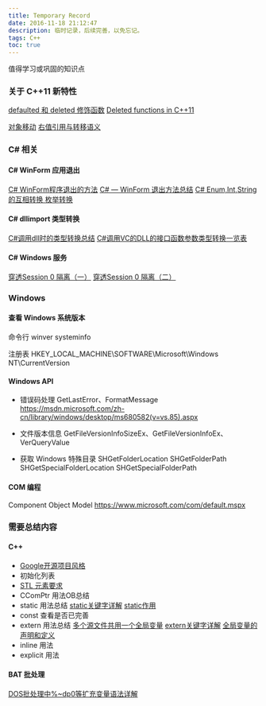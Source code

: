 ```yaml
---
title: Temporary Record
date: 2016-11-18 21:12:47
description: 临时记录，后续完善，以免忘记。
tags: C++
toc: true
---
```


值得学习或巩固的知识点
<!-- More -->

### 关于 C++11 新特性
[defaulted 和 deleted 修饰函数](https://www.ibm.com/developerworks/cn/aix/library/1212_lufang_c11new/)
[Deleted functions in C++11](https://www.ibm.com/developerworks/community/blogs/5894415f-be62-4bc0-81c5-3956e82276f3/entry/deleted_functions_in_c_11?lang=zh)

[对象移动](http://www.voidcn.com/blog/chj90220/article/p-6228769.html)
[右值引用与转移语义](http://www.ibm.com/developerworks/cn/aix/library/1307_lisl_c11/)

### C# 相关

#### C# WinForm 应用退出
[C# WinForm程序退出的方法](http://www.cnblogs.com/yugen/archive/2010/08/10/1796864.html)
[C# — WinForm 退出方法总结](http://blog.csdn.net/yl2isoft/article/details/38168681)
[C# Enum,Int,String的互相转换 枚举转换](http://www.cnblogs.com/pato/archive/2011/08/15/2139705.html)

#### C# dllimport 类型转换
[C#调用dll时的类型转换总结](http://blog.chinaunix.net/uid-16685753-id-2738234.html)
[C#调用VC的DLL的接口函数参数类型转换一览表](http://www.cnblogs.com/Huayuan/archive/2012/07/05/2577439.html)

#### C# Windows 服务
[穿透Session 0 隔离（一）](http://www.cnblogs.com/gnielee/archive/2010/04/07/session0-isolation-part1.html)
[穿透Session 0 隔离（二）](http://www.cnblogs.com/gnielee/archive/2010/04/08/session0-isolation-part2.html)

### Windows
#### 查看 Windows 系统版本

命令行
winver
systeminfo

注册表
HKEY_LOCAL_MACHINE\SOFTWARE\Microsoft\Windows NT\CurrentVersion

#### Windows API
* 错误码处理
    GetLastError、FormatMessage
    https://msdn.microsoft.com/zh-cn/library/windows/desktop/ms680582(v=vs.85).aspx

* 文件版本信息
    GetFileVersionInfoSizeEx、GetFileVersionInfoEx、VerQueryValue

* 获取 Windows 特殊目录
    SHGetFolderLocation 
    SHGetFolderPath 
    SHGetSpecialFolderLocation 
    SHGetSpecialFolderPath 

#### COM 编程
Component Object Model
https://www.microsoft.com/com/default.mspx

### 需要总结内容
#### C++ 
* [Google开源项目风格](http://zh-google-styleguide.readthedocs.io/en/latest/google-cpp-styleguide/classes/)
* 初始化列表
* [STL 元素要求](http://jimmyleeee.blog.163.com/blog/static/930961820097510528758/)
* CComPtr 用法OB总结
* static 用法总结
    [static关键字详解](http://www.cnblogs.com/yc_sunniwell/archive/2010/07/14/1777441.html)
    [static作用](http://www.cnblogs.com/stoneJin/archive/2011/09/21/2183313.html)
* const 查看是否已完善
* extern 用法总结
    [多个源文件共用一个全局变量](http://blog.sina.com.cn/s/blog_74a459380101rjh4.html)
    [extern关键字详解](http://www.cnblogs.com/yc_sunniwell/archive/2010/07/14/1777431.html)
    [全局变量的声明和定义](http://blog.csdn.net/candyliuxj/article/details/7853938)
* inline 用法
* explicit 用法

#### BAT 批处理
[DOS批处理中%~dp0等扩充变量语法详解](http://www.jb51.net/article/97588.htm)


